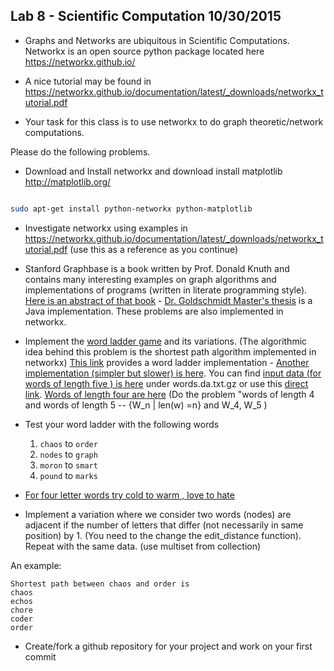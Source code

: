 ## Lab 8 - Scientific Computation 10/30/2015

- Graphs and Networks are ubiquitous in Scientific Computations. Networkx is an open source python package located here https://networkx.github.io/

- A nice tutorial may be found in https://networkx.github.io/documentation/latest/_downloads/networkx_tutorial.pdf

- Your task for this class is to use networkx to do graph theoretic/network computations.

Please do the following problems.

- Download and Install networkx and download install matplotlib http://matplotlib.org/ 

```bash

sudo apt-get install python-networkx python-matplotlib

```

- Investigate networkx using examples in https://networkx.github.io/documentation/latest/_downloads/networkx_tutorial.pdf (use this as a reference as you continue)

- Stanford Graphbase is a book written by Prof. Donald Knuth and contains many interesting examples on graph algorithms and implementations of programs (written in literate programming style). [Here is an abstract of that book](http://tex.loria.fr/sgb/abstract.pdf) - [Dr. Goldschmidt Master's thesis](http://www.cs.rpi.edu/research/groups/pb/jgb/Masters.pdf) is a Java implementation.  These problems are also implemented in networkx.

- Implement the [word ladder game]( https://en.wikipedia.org/wiki/Word_ladder) and its variations. (The algorithmic idea behind this
problem is the shortest path algorithm implemented in networkx) [This link](https://github.com/networkx/networkx/blob/master/examples/graph/words.py) provides  a word ladder implementation - [Another implementation (simpler but slower) is here](http://www.csie.ntu.edu.tw/~azarc/sna/networkx/examples/graph/words.py). You can find 
[input data (for words of length five ) is here]( https://www.csie.ntu.edu.tw/~azarc/sna/networkx/examples/graph/) under words.da.txt.gz or use this [direct link]( http://www.cs.rpi.edu/research/groups/pb/jgb/java/words.dat).
[Words of length four are here](http://www.cs.rpi.edu/research/groups/pb/jgb/java/words4.dat) (Do the problem  "words of length 4 and words of length 5 --  {W_n | len(w) =n} and W_4, W_5 )


- Test your word ladder with the following words
    1.   `chaos` to `order`
    2.   `nodes` to `graph`
    3.   `moron` to `smart`
    4.   `pound` to `marks`

-   [For four letter words try 
cold to warm , love to hate]( http://wordplay.blogs.nytimes.com/2013/06/19/climb-the-ladder/ )

-  Implement a variation where we consider two words (nodes) are adjacent if the number of letters that differ (not necessarily in same position) by 1. (You need to the change the edit_distance function). Repeat with the same data.
(use multiset from collection)

An example:
```
Shortest path between chaos and order is
chaos
echos
chore
coder
order
```

- Create/fork a github repository for your project and work on your first commit
